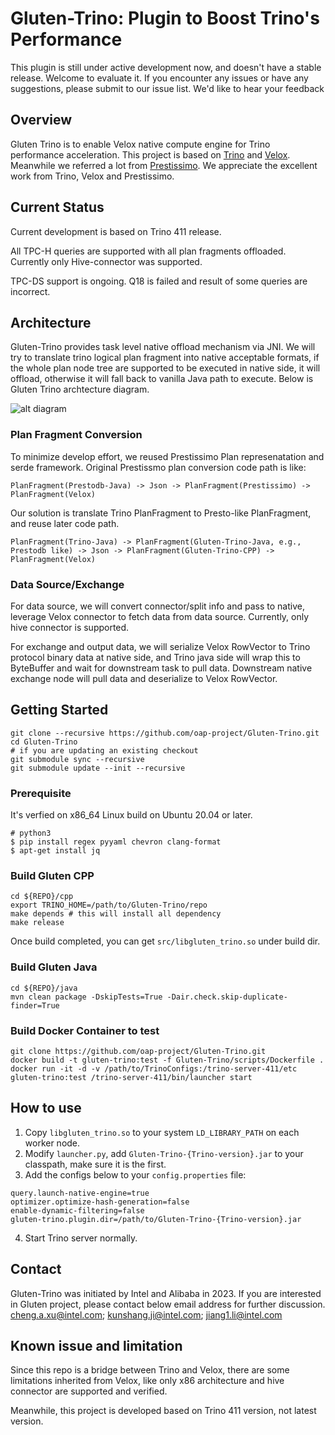 # Gluten-Trino: Plugin to Boost Trino's Performance

This plugin is still under active development now, and doesn't have a stable release. Welcome to evaluate it. If you encounter any issues or have any suggestions, please submit to our issue list. We'd like to hear your feedback

## Overview

Gluten Trino is to enable Velox native compute engine for Trino performance acceleration. This project is based on [Trino](https://github.com/trinodb/trino) and [Velox](https://github.com/facebookincubator/velox). Meanwhile we referred a lot from [Prestissimo](https://github.com/prestodb/presto/tree/master/presto-native-execution). We appreciate the excellent work from Trino, Velox and Prestissimo.

## Current Status

Current development is based on Trino 411 release.

All TPC-H queries are supported with all plan fragments offloaded. Currently only Hive-connector was supported.

TPC-DS support is ongoing. Q18 is failed and result of some queries are incorrect.

## Architecture

Gluten-Trino provides task level native offload mechanism via JNI. We will try to translate trino logical plan fragment into native acceptable formats, if the whole plan node tree are supported to be executed in native side, it will offload, otherwise it will fall back to vanilla Java path to execute. Below is Gluten Trino archtecture diagram.

![alt diagram](./docs/gluten-trino-arch.png "Gluten-Trino-Arch")

### Plan Fragment Conversion

To minimize develop effort, we reused Prestissimo Plan represenatation and serde framework. Original Prestissmo plan conversion code path is like:
```
PlanFragment(Prestodb-Java) -> Json -> PlanFragment(Prestissimo) -> PlanFragment(Velox)
```
Our solution is translate Trino PlanFragment to Presto-like PlanFragment, and reuse later code path. 
```
PlanFragment(Trino-Java) -> PlanFragment(Gluten-Trino-Java, e.g., Prestodb like) -> Json -> PlanFragment(Gluten-Trino-CPP) -> PlanFragment(Velox)
```

### Data Source/Exchange
For data source, we will convert connector/split info and pass to native, leverage Velox connector to fetch data from data source. Currently, only hive connector is supported.

For exchange and output data, we will serialize Velox RowVector to Trino protocol binary data at native side, and Trino java side will wrap this to ByteBuffer and wait for downstream task to pull data. Downstream native exchange node will pull data and deserialize to Velox RowVector.

## Getting Started
```
git clone --recursive https://github.com/oap-project/Gluten-Trino.git
cd Gluten-Trino
# if you are updating an existing checkout
git submodule sync --recursive
git submodule update --init --recursive
```

### Prerequisite 
It's verfied on x86_64 Linux build on Ubuntu 20.04 or later.
```
# python3
$ pip install regex pyyaml chevron clang-format
$ apt-get install jq
```

### Build Gluten CPP

```
cd ${REPO}/cpp
export TRINO_HOME=/path/to/Gluten-Trino/repo 
make depends # this will install all dependency 
make release
```
Once build completed, you can get `src/libgluten_trino.so` under build dir.

### Build Gluten Java

```
cd ${REPO}/java
mvn clean package -DskipTests=True -Dair.check.skip-duplicate-finder=True
```

### Build Docker Container to test

```
git clone https://github.com/oap-project/Gluten-Trino.git
docker build -t gluten-trino:test -f Gluten-Trino/scripts/Dockerfile .
docker run -it -d -v /path/to/TrinoConfigs:/trino-server-411/etc gluten-trino:test /trino-server-411/bin/launcher start
```

## How to use

1. Copy `libgluten_trino.so` to your system `LD_LIBRARY_PATH` on each worker node.
2. Modify `launcher.py`, add `Gluten-Trino-{Trino-version}.jar` to your classpath, make sure it is the first.
3. Add the configs below to your `config.properties` file:
```
query.launch-native-engine=true 
optimizer.optimize-hash-generation=false 
enable-dynamic-filtering=false
gluten-trino.plugin.dir=/path/to/Gluten-Trino-{Trino-version}.jar
```
4. Start Trino server normally.

## Contact
Gluten-Trino was initiated by Intel and Alibaba in 2023. If you are interested in Gluten project, please contact below email address for further discussion.
cheng.a.xu@intel.com; kunshang.ji@intel.com; jiang1.li@intel.com

## Known issue and limitation

Since this repo is a bridge between Trino and Velox, there are some limitations inherited from Velox, like only x86 architecture and hive connector are supported and verified.

Meanwhile, this project is developed based on Trino 411 version, not latest version.
